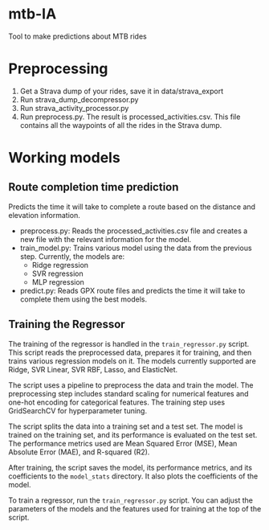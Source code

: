 # mtb-IA

Tool to make predictions about MTB rides

# Preprocessing

1. Get a Strava dump of your rides, save it in data/strava_export
2. Run strava_dump_decompressor.py
3. Run strava_activity_processor.py
4. Run preprocess.py. The result is processed_activities.csv. This file contains all the waypoints of all the rides in
   the Strava dump.

# Working models

## Route completion time prediction

Predicts the time it will take to complete a route based on the distance and elevation information.

- preprocess.py: Reads the processed_activities.csv file and creates a new file with the relevant information for the
  model.
- train_model.py: Trains various model using the data from the previous step. Currently, the models are:
    - Ridge regression
    - SVR regression
    - MLP regression
- predict.py: Reads GPX route files and predicts the time it will take to complete them using the best models.

## Training the Regressor

The training of the regressor is handled in the `train_regressor.py` script. This script reads the preprocessed data, prepares it for training, and then trains various regression models on it. The models currently supported are Ridge, SVR Linear, SVR RBF, Lasso, and ElasticNet.

The script uses a pipeline to preprocess the data and train the model. The preprocessing step includes standard scaling for numerical features and one-hot encoding for categorical features. The training step uses GridSearchCV for hyperparameter tuning.

The script splits the data into a training set and a test set. The model is trained on the training set, and its performance is evaluated on the test set. The performance metrics used are Mean Squared Error (MSE), Mean Absolute Error (MAE), and R-squared (R2).

After training, the script saves the model, its performance metrics, and its coefficients to the `model_stats` directory. It also plots the coefficients of the model.

To train a regressor, run the `train_regressor.py` script. You can adjust the parameters of the models and the features used for training at the top of the script.